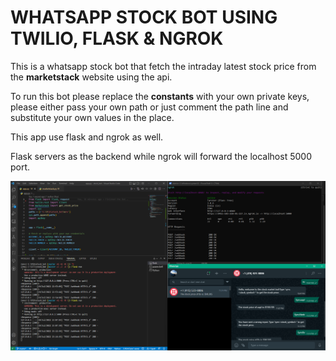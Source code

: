 # WHATSAPP STOCK BOT USING TWILIO, FLASK & NGROK
This is a whatsapp stock bot that fetch the intraday latest stock price from the **marketstack** website using the api.

To run this bot please replace the **constants** with your own private keys, please either pass your own path or just comment the path line and substitute your own values in the place.

This app use flask and ngrok as well.

Flask servers as the backend while ngrok will forward the localhost 5000 port.

![Image](Stock_bot.png "Final Result")
